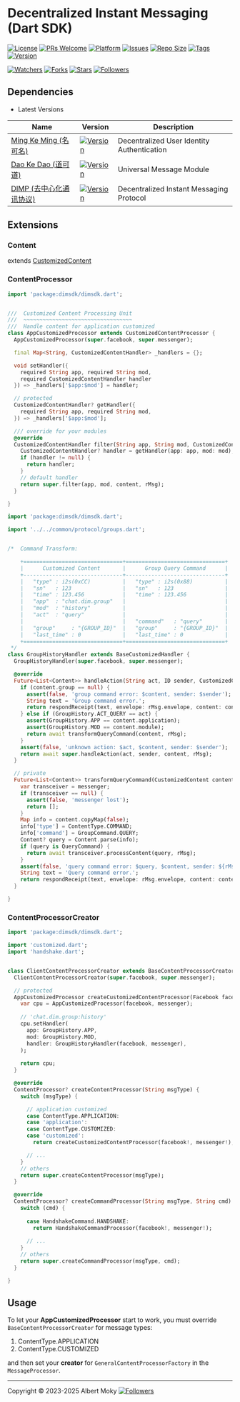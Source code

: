 # Decentralized Instant Messaging (Dart SDK)

[![License](https://img.shields.io/github/license/dimchat/sdk-dart)](https://github.com/dimchat/sdk-dart/blob/master/LICENSE)
[![PRs Welcome](https://img.shields.io/badge/PRs-welcome-brightgreen.svg)](https://github.com/dimchat/sdk-dart/pulls)
[![Platform](https://img.shields.io/badge/Platform-Dart%203-brightgreen.svg)](https://github.com/dimchat/sdk-dart/wiki)
[![Issues](https://img.shields.io/github/issues/dimchat/sdk-dart)](https://github.com/dimchat/sdk-dart/issues)
[![Repo Size](https://img.shields.io/github/repo-size/dimchat/sdk-dart)](https://github.com/dimchat/sdk-dart/archive/refs/heads/main.zip)
[![Tags](https://img.shields.io/github/tag/dimchat/sdk-dart)](https://github.com/dimchat/sdk-dart/tags)
[![Version](https://img.shields.io/pub/v/dimsdk)](https://pub.dev/packages/dimsdk)

[![Watchers](https://img.shields.io/github/watchers/dimchat/sdk-dart)](https://github.com/dimchat/sdk-dart/watchers)
[![Forks](https://img.shields.io/github/forks/dimchat/sdk-dart)](https://github.com/dimchat/sdk-dart/forks)
[![Stars](https://img.shields.io/github/stars/dimchat/sdk-dart)](https://github.com/dimchat/sdk-dart/stargazers)
[![Followers](https://img.shields.io/github/followers/dimchat)](https://github.com/orgs/dimchat/followers)

## Dependencies

* Latest Versions

| Name | Version | Description |
|------|---------|-------------|
| [Ming Ke Ming (名可名)](https://github.com/dimchat/mkm-dart) | [![Version](https://img.shields.io/pub/v/mkm)](https://pub.dev/packages/mkm) | Decentralized User Identity Authentication |
| [Dao Ke Dao (道可道)](https://github.com/dimchat/dkd-dart) | [![Version](https://img.shields.io/pub/v/dkd)](https://pub.dev/packages/dkd) | Universal Message Module |
| [DIMP (去中心化通讯协议)](https://github.com/dimchat/core-dart) | [![Version](https://img.shields.io/pub/v/dimp)](https://pub.dev/packages/dimp) | Decentralized Instant Messaging Protocol |

## Extensions

### Content

extends [CustomizedContent](https://github.com/dimchat/core-dart#extends-content)

### ContentProcessor

```dart
import 'package:dimsdk/dimsdk.dart';


///  Customized Content Processing Unit
///  ~~~~~~~~~~~~~~~~~~~~~~~~~~~~~~~~~~
///  Handle content for application customized
class AppCustomizedProcessor extends CustomizedContentProcessor {
  AppCustomizedProcessor(super.facebook, super.messenger);

  final Map<String, CustomizedContentHandler> _handlers = {};

  void setHandler({
    required String app, required String mod,
    required CustomizedContentHandler handler
  }) => _handlers['$app:$mod'] = handler;

  // protected
  CustomizedContentHandler? getHandler({
    required String app, required String mod,
  }) => _handlers['$app:$mod'];

  /// override for your modules
  @override
  CustomizedContentHandler filter(String app, String mod, CustomizedContent content, ReliableMessage rMsg) {
    CustomizedContentHandler? handler = getHandler(app: app, mod: mod);
    if (handler != null) {
      return handler;
    }
    // default handler
    return super.filter(app, mod, content, rMsg);
  }

}
```

```dart
import 'package:dimsdk/dimsdk.dart';

import '../../common/protocol/groups.dart';


/*  Command Transform:

    +===============================+===============================+
    |      Customized Content       |      Group Query Command      |
    +-------------------------------+-------------------------------+
    |   "type" : i2s(0xCC)          |   "type" : i2s(0x88)          |
    |   "sn"   : 123                |   "sn"   : 123                |
    |   "time" : 123.456            |   "time" : 123.456            |
    |   "app"  : "chat.dim.group"   |                               |
    |   "mod"  : "history"          |                               |
    |   "act"  : "query"            |                               |
    |                               |   "command"   : "query"       |
    |   "group"     : "{GROUP_ID}"  |   "group"     : "{GROUP_ID}"  |
    |   "last_time" : 0             |   "last_time" : 0             |
    +===============================+===============================+
 */
class GroupHistoryHandler extends BaseCustomizedHandler {
  GroupHistoryHandler(super.facebook, super.messenger);

  @override
  Future<List<Content>> handleAction(String act, ID sender, CustomizedContent content, ReliableMessage rMsg) async {
    if (content.group == null) {
      assert(false, 'group command error: $content, sender: $sender');
      String text = 'Group command error.';
      return respondReceipt(text, envelope: rMsg.envelope, content: content);
    } else if (GroupHistory.ACT_QUERY == act) {
      assert(GroupHistory.APP == content.application);
      assert(GroupHistory.MOD == content.module);
      return await transformQueryCommand(content, rMsg);
    }
    assert(false, 'unknown action: $act, $content, sender: $sender');
    return await super.handleAction(act, sender, content, rMsg);
  }

  // private
  Future<List<Content>> transformQueryCommand(CustomizedContent content, ReliableMessage rMsg) async {
    var transceiver = messenger;
    if (transceiver == null) {
      assert(false, 'messenger lost');
      return [];
    }
    Map info = content.copyMap(false);
    info['type'] = ContentType.COMMAND;
    info['command'] = GroupCommand.QUERY;
    Content? query = Content.parse(info);
    if (query is QueryCommand) {
      return await transceiver.processContent(query, rMsg);
    }
    assert(false, 'query command error: $query, $content, sender: ${rMsg.sender}');
    String text = 'Query command error.';
    return respondReceipt(text, envelope: rMsg.envelope, content: content);
  }

}
```

### ContentProcessorCreator

```dart
import 'package:dimsdk/dimsdk.dart';

import 'customized.dart';
import 'handshake.dart';


class ClientContentProcessorCreator extends BaseContentProcessorCreator {
  ClientContentProcessorCreator(super.facebook, super.messenger);

  // protected
  AppCustomizedProcessor createCustomizedContentProcessor(Facebook facebook, Messenger messenger) {
    var cpu = AppCustomizedProcessor(facebook, messenger);
    
    // 'chat.dim.group:history'
    cpu.setHandler(
      app: GroupHistory.APP,
      mod: GroupHistory.MOD,
      handler: GroupHistoryHandler(facebook, messenger),
    );
    
    return cpu;
  }

  @override
  ContentProcessor? createContentProcessor(String msgType) {
    switch (msgType) {

      // application customized
      case ContentType.APPLICATION:
      case 'application':
      case ContentType.CUSTOMIZED:
      case 'customized':
        return createCustomizedContentProcessor(facebook!, messenger!);

      // ...
    }
    // others
    return super.createContentProcessor(msgType);
  }

  @override
  ContentProcessor? createCommandProcessor(String msgType, String cmd) {
    switch (cmd) {
    
      case HandshakeCommand.HANDSHAKE:
        return HandshakeCommandProcessor(facebook!, messenger!);
        
      // ...
    }
    // others
    return super.createCommandProcessor(msgType, cmd);
  }

}
```

## Usage

To let your **AppCustomizedProcessor** start to work,
you must override ```BaseContentProcessorCreator``` for message types:

1. ContentType.APPLICATION 
2. ContentType.CUSTOMIZED

and then set your **creator** for ```GeneralContentProcessorFactory``` in the ```MessageProcessor```.

----

Copyright &copy; 2023-2025 Albert Moky
[![Followers](https://img.shields.io/github/followers/moky)](https://github.com/moky?tab=followers)
